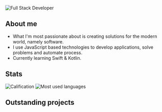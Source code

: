 ![Full Stack Developer](https://i.ibb.co/BBB9RbJ/presentation.png)

## About me
* What I'm most passionate about is creating solutions for the modern world, namely software. 
* I use JavaScript based technologies to develop applications, solve problems and automate process. 
* Currently learning Swift & Kotlin.

## Stats
![Calification](https://github-readme-stats.vercel.app/api/top-langs/?username=r4rmas&layout=compact&show_icons=true&theme=tokyonight)
![Most used languages](https://github-readme-stats.vercel.app/api?username=r4rmas&show_icons=true&theme=tokyonight)

## Outstanding projects
